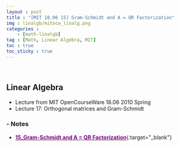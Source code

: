 ```yaml
---
layout : post
title : "[MIT 18.06 15] Gram-Schmidt and A = QR Factorization"
img : linalgb/mitocw_linalg.png
categories : 
    - [math-linalgb]
tag : [Math, Linear Algebra, MIT]
toc : true
toc_sticky : true
---
```


<br/>

## Linear Algebra

- Lecture from MIT OpenCourseWare 18.06 2010 Spring
- Lecture 17: Orthogonal matrices and Gram-Schmidt


### - Notes

- [<span style="color:purple">**15_Gram-Schmidt and A = QR Factorization**</span>](https://drive.google.com/file/d/134TWtav-p8Z0wwHwWJh8LBDccQlQurw8/view?usp=share_link){:target="_blank"}